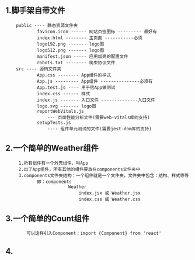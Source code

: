 ## 1.脚手架自带文件
		public ---- 静态资源文件夹
				favicon.icon ------ 网站页签图标 --------- 最好有
				index.html -------- 主页面 -----------必须
				logo192.png ------- logo图
				logo512.png ------- logo图
				manifest.json ----- 应用加壳的配置文件
				robots.txt -------- 爬虫协议文件
		src ---- 源码文件夹
				App.css -------- App组件的样式
				App.js --------- App组件 ---------------必须有
				App.test.js ---- 用于给App做测试
				index.css ------ 样式
				index.js ------- 入口文件 --------------入口文件
				logo.svg ------- logo图
				reportWebVitals.js
					--- 页面性能分析文件(需要web-vitals库的支持)
				setupTests.js
					---- 组件单元测试的文件(需要jest-dom库的支持)

## 2.一个简单的Weather组件
		 1.所有组件有一个外壳组件，叫App
		 2.出了App组件，所有其他的组件要放在components文件夹中
		 3.components文件夹结构：一个组件就是一个文件夹，文件夹中包含：结构、样式等等
		 		即：components
				 			Weather
							 	index.jsx 或 Weather.jsx
								index.css 或 Weather.css

## 3.一个简单的Count组件
			可以这样引入Component：import {Component} from 'react'

## 4.